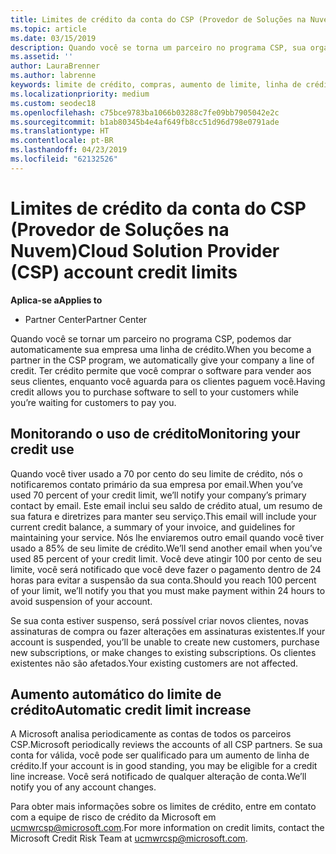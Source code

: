```yaml
---
title: Limites de crédito da conta do CSP (Provedor de Soluções na Nuvem) | Partner Center
ms.topic: article
ms.date: 03/15/2019
description: Quando você se torna um parceiro no programa CSP, sua organização recebe um limite de crédito que permite a você comprar software para vender a seus clientes enquanto aguarda o pagamento dos clientes.
ms.assetid: ''
author: LauraBrenner
ms.author: labrenne
keywords: limite de crédito, compras, aumento de limite, linha de crédito
ms.localizationpriority: medium
ms.custom: seodec18
ms.openlocfilehash: c75bce9783ba1066b03288c7fe09bb7905042e2c
ms.sourcegitcommit: b1ab80345b4e4af649fb8cc51d96d798e0791ade
ms.translationtype: HT
ms.contentlocale: pt-BR
ms.lasthandoff: 04/23/2019
ms.locfileid: "62132526"
---
```

# <a name="cloud-solution-provider-csp-account-credit-limits"></a><span data-ttu-id="b1862-104">Limites de crédito da conta do CSP (Provedor de Soluções na Nuvem)</span><span class="sxs-lookup"><span data-stu-id="b1862-104">Cloud Solution Provider (CSP) account credit limits</span></span>

<span data-ttu-id="b1862-105">**Aplica-se a**</span><span class="sxs-lookup"><span data-stu-id="b1862-105">**Applies to**</span></span>

- <span data-ttu-id="b1862-106">Partner Center</span><span class="sxs-lookup"><span data-stu-id="b1862-106">Partner Center</span></span>

<span data-ttu-id="b1862-107">Quando você se tornar um parceiro no programa CSP, podemos dar automaticamente sua empresa uma linha de crédito.</span><span class="sxs-lookup"><span data-stu-id="b1862-107">When you become a partner in the CSP program, we automatically give your company a line of credit.</span></span> <span data-ttu-id="b1862-108">Ter crédito permite que você comprar o software para vender aos seus clientes, enquanto você aguarda para os clientes paguem você.</span><span class="sxs-lookup"><span data-stu-id="b1862-108">Having credit allows you to purchase software to sell to your customers while you’re waiting for customers to pay you.</span></span> 

## <a name="monitoring-your-credit-use"></a><span data-ttu-id="b1862-109">Monitorando o uso de crédito</span><span class="sxs-lookup"><span data-stu-id="b1862-109">Monitoring your credit use</span></span>

<span data-ttu-id="b1862-110">Quando você tiver usado a 70 por cento do seu limite de crédito, nós o notificaremos contato primário da sua empresa por email.</span><span class="sxs-lookup"><span data-stu-id="b1862-110">When you’ve used 70 percent of your credit limit, we’ll notify your company’s primary contact by email.</span></span> <span data-ttu-id="b1862-111">Este email inclui seu saldo de crédito atual, um resumo de sua fatura e diretrizes para manter seu serviço.</span><span class="sxs-lookup"><span data-stu-id="b1862-111">This email will include your current credit balance, a summary of your invoice, and guidelines for maintaining your service.</span></span> <span data-ttu-id="b1862-112">Nós lhe enviaremos outro email quando você tiver usado a 85% de seu limite de crédito.</span><span class="sxs-lookup"><span data-stu-id="b1862-112">We’ll send another email when you’ve used 85 percent of your credit limit.</span></span> <span data-ttu-id="b1862-113">Você deve atingir 100 por cento de seu limite, você será notificado que você deve fazer o pagamento dentro de 24 horas para evitar a suspensão da sua conta.</span><span class="sxs-lookup"><span data-stu-id="b1862-113">Should you reach 100 percent of your limit, we’ll notify you that you must make payment within 24 hours to avoid suspension of your account.</span></span> 

<span data-ttu-id="b1862-114">Se sua conta estiver suspenso, será possível criar novos clientes, novas assinaturas de compra ou fazer alterações em assinaturas existentes.</span><span class="sxs-lookup"><span data-stu-id="b1862-114">If your account is suspended, you’ll be unable to create new customers, purchase new subscriptions, or make changes to existing subscriptions.</span></span> <span data-ttu-id="b1862-115">Os clientes existentes não são afetados.</span><span class="sxs-lookup"><span data-stu-id="b1862-115">Your existing customers are not affected.</span></span> 

## <a name="automatic-credit-limit-increase"></a><span data-ttu-id="b1862-116">Aumento automático do limite de crédito</span><span class="sxs-lookup"><span data-stu-id="b1862-116">Automatic credit limit increase</span></span>

<span data-ttu-id="b1862-117">A Microsoft analisa periodicamente as contas de todos os parceiros CSP.</span><span class="sxs-lookup"><span data-stu-id="b1862-117">Microsoft periodically reviews the accounts of all CSP partners.</span></span> <span data-ttu-id="b1862-118">Se sua conta for válida, você pode ser qualificado para um aumento de linha de crédito.</span><span class="sxs-lookup"><span data-stu-id="b1862-118">If your account is in good standing, you may be eligible for a credit line increase.</span></span> <span data-ttu-id="b1862-119">Você será notificado de qualquer alteração de conta.</span><span class="sxs-lookup"><span data-stu-id="b1862-119">We’ll notify you of any account changes.</span></span> 

<span data-ttu-id="b1862-120">Para obter mais informações sobre os limites de crédito, entre em contato com a equipe de risco de crédito da Microsoft em ucmwrcsp@microsoft.com.</span><span class="sxs-lookup"><span data-stu-id="b1862-120">For more information on credit limits, contact the Microsoft Credit Risk Team at ucmwrcsp@microsoft.com.</span></span> 
